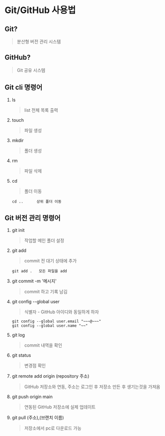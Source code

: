 # Git/GitHub 사용법

## Git?

> 분산형 버전 관리 시스템

## GitHub?

> Git 공유 시스템

## Git cli 명령어

1. ls
   > list 전체 목록 출력
2. touch
   > 파일 생성
3. mkdir
   > 폴더 생성
4. rm
   > 파일 삭제
5. cd
   > 폴더 이동
   ```
   cd ..      상위 폴더 이동
   ```

## Git 버전 관리 명령어

1. git init
   > 작업할 메인 폴더 설정
2. git add
   > commit 전 대기 상태에 추가
   ```
   git add .   모든 파일을 add
   ```
3. git commit -m '메시지'
   > commit 하고 기록 남김
4. git config --global user
   > 식별자 - GitHub 아이디와 동일하게 하자
   ```
   git config --global user.email "~~~@~~~"
   git config --global user.name "~~"
   ```
5. git log
   > commit 내역을 확인
6. git status
   > 변경점 확인
7. git remote add origin (repository 주소)
   > GitHub 저장소와 연동, 주소는 로그인 후 저장소 만든 후 생기는것을 가져옴
8. git push origin main
   > 연동된 GitHub 저장소에 실제 업데이트
9. git pull (주소),(브랜치 이름)
   > 저장소에서 pc로 다운로드 가능
